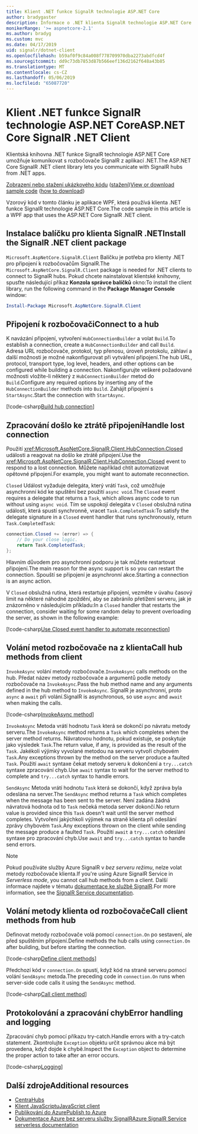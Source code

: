 ```yaml
---
title: Klient .NET funkce SignalR technologie ASP.NET Core
author: bradygaster
description: Informace o .NET klienta SignalR technologie ASP.NET Core
monikerRange: '>= aspnetcore-2.1'
ms.author: bradyg
ms.custom: mvc
ms.date: 04/17/2019
uid: signalr/dotnet-client
ms.openlocfilehash: b59af0f9c84a008f778709970dba2273abdfcd4f
ms.sourcegitcommit: dd9c73db7853d87b566eef136d2162f648a43b85
ms.translationtype: MT
ms.contentlocale: cs-CZ
ms.lasthandoff: 05/06/2019
ms.locfileid: "65087720"
---
```

# <a name="aspnet-core-signalr-net-client"></a><span data-ttu-id="03d73-103">Klient .NET funkce SignalR technologie ASP.NET Core</span><span class="sxs-lookup"><span data-stu-id="03d73-103">ASP.NET Core SignalR .NET Client</span></span>

<span data-ttu-id="03d73-104">Klientská knihovna .NET funkce SignalR technologie ASP.NET Core umožňuje komunikovat s rozbočovače SignalR z aplikací .NET.</span><span class="sxs-lookup"><span data-stu-id="03d73-104">The ASP.NET Core SignalR .NET client library lets you communicate with SignalR hubs from .NET apps.</span></span>

<span data-ttu-id="03d73-105">[Zobrazení nebo stažení ukázkového kódu](https://github.com/aspnet/AspNetCore.Docs/tree/master/aspnetcore/signalr/dotnet-client/sample) ([stažení](xref:index#how-to-download-a-sample))</span><span class="sxs-lookup"><span data-stu-id="03d73-105">[View or download sample code](https://github.com/aspnet/AspNetCore.Docs/tree/master/aspnetcore/signalr/dotnet-client/sample) ([how to download](xref:index#how-to-download-a-sample))</span></span>

<span data-ttu-id="03d73-106">Vzorový kód v tomto článku je aplikace WPF, která používá klienta .NET funkce SignalR technologie ASP.NET Core.</span><span class="sxs-lookup"><span data-stu-id="03d73-106">The code sample in this article is a WPF app that uses the ASP.NET Core SignalR .NET client.</span></span>

## <a name="install-the-signalr-net-client-package"></a><span data-ttu-id="03d73-107">Instalace balíčku pro klienta SignalR .NET</span><span class="sxs-lookup"><span data-stu-id="03d73-107">Install the SignalR .NET client package</span></span>

<span data-ttu-id="03d73-108">`Microsoft.AspNetCore.SignalR.Client` Balíčku je potřeba pro klienty .NET pro připojení k rozbočovačům SignalR.</span><span class="sxs-lookup"><span data-stu-id="03d73-108">The `Microsoft.AspNetCore.SignalR.Client` package is needed for .NET clients to connect to SignalR hubs.</span></span> <span data-ttu-id="03d73-109">Pokud chcete nainstalovat klientské knihovny, spusťte následující příkaz **Konzola správce balíčků** okno:</span><span class="sxs-lookup"><span data-stu-id="03d73-109">To install the client library, run the following command in the **Package Manager Console** window:</span></span>

```powershell
Install-Package Microsoft.AspNetCore.SignalR.Client
```

## <a name="connect-to-a-hub"></a><span data-ttu-id="03d73-110">Připojení k rozbočovači</span><span class="sxs-lookup"><span data-stu-id="03d73-110">Connect to a hub</span></span>

<span data-ttu-id="03d73-111">K navázání připojení, vytvoření `HubConnectionBuilder` a volat `Build`.</span><span class="sxs-lookup"><span data-stu-id="03d73-111">To establish a connection, create a `HubConnectionBuilder` and call `Build`.</span></span> <span data-ttu-id="03d73-112">Adresa URL rozbočovače, protokol, typ přenosu, úroveň protokolu, záhlaví a další možnosti je možné nakonfigurovat při vytváření připojení.</span><span class="sxs-lookup"><span data-stu-id="03d73-112">The hub URL, protocol, transport type, log level, headers, and other options can be configured while building a connection.</span></span> <span data-ttu-id="03d73-113">Nakonfigurujte veškeré požadované možnosti vložíte-li některý z `HubConnectionBuilder` metod do `Build`.</span><span class="sxs-lookup"><span data-stu-id="03d73-113">Configure any required options by inserting any of the `HubConnectionBuilder` methods into `Build`.</span></span> <span data-ttu-id="03d73-114">Zahájit připojení s `StartAsync`.</span><span class="sxs-lookup"><span data-stu-id="03d73-114">Start the connection with `StartAsync`.</span></span>

[!code-csharp[Build hub connection](dotnet-client/sample/signalrchatclient/MainWindow.xaml.cs?name=snippet_MainWindowClass&highlight=15-17,39)]

## <a name="handle-lost-connection"></a><span data-ttu-id="03d73-115">Zpracování došlo ke ztrátě připojení</span><span class="sxs-lookup"><span data-stu-id="03d73-115">Handle lost connection</span></span>

<span data-ttu-id="03d73-116">Použití <xref:Microsoft.AspNetCore.SignalR.Client.HubConnection.Closed> události a reagovat na došlo ke ztrátě připojení.</span><span class="sxs-lookup"><span data-stu-id="03d73-116">Use the <xref:Microsoft.AspNetCore.SignalR.Client.HubConnection.Closed> event to respond to a lost connection.</span></span> <span data-ttu-id="03d73-117">Můžete například chtít automatizovat opětovné připojení.</span><span class="sxs-lookup"><span data-stu-id="03d73-117">For example, you might want to automate reconnection.</span></span>

<span data-ttu-id="03d73-118">`Closed` Událost vyžaduje delegáta, který vrátí `Task`, což umožňuje asynchronní kód ke spuštění bez použití `async void`.</span><span class="sxs-lookup"><span data-stu-id="03d73-118">The `Closed` event requires a delegate that returns a `Task`, which allows async code to run without using `async void`.</span></span> <span data-ttu-id="03d73-119">Tím se uspokojí delegáta v `Closed` obslužná rutina události, která spustí synchronně, vracet `Task.CompletedTask`:</span><span class="sxs-lookup"><span data-stu-id="03d73-119">To satisfy the delegate signature in a `Closed` event handler that runs synchronously, return `Task.CompletedTask`:</span></span>

```csharp
connection.Closed += (error) => {
    // Do your close logic.
    return Task.CompletedTask;
};
```

<span data-ttu-id="03d73-120">Hlavním důvodem pro asynchronní podporu je tak můžete restartovat připojení.</span><span class="sxs-lookup"><span data-stu-id="03d73-120">The main reason for the async support is so you can restart the connection.</span></span> <span data-ttu-id="03d73-121">Spouští se připojení je asynchronní akce.</span><span class="sxs-lookup"><span data-stu-id="03d73-121">Starting a connection is an async action.</span></span>

<span data-ttu-id="03d73-122">V `Closed` obslužná rutina, která restartuje připojení, vezměte v úvahu časový limit na některé náhodné zpoždění, aby se zabránilo přetížení serveru, jak je znázorněno v následujícím příkladu:</span><span class="sxs-lookup"><span data-stu-id="03d73-122">In a `Closed` handler that restarts the connection, consider waiting for some random delay to prevent overloading the server, as shown in the following example:</span></span>

[!code-csharp[Use Closed event handler to automate reconnection](dotnet-client/sample/signalrchatclient/MainWindow.xaml.cs?name=snippet_ClosedRestart)]

## <a name="call-hub-methods-from-client"></a><span data-ttu-id="03d73-123">Volání metod rozbočovače na z klienta</span><span class="sxs-lookup"><span data-stu-id="03d73-123">Call hub methods from client</span></span>

<span data-ttu-id="03d73-124">`InvokeAsync` volání metody rozbočovače.</span><span class="sxs-lookup"><span data-stu-id="03d73-124">`InvokeAsync` calls methods on the hub.</span></span> <span data-ttu-id="03d73-125">Předat název metody rozbočovače a argumentů podle metody rozbočovače na `InvokeAsync`.</span><span class="sxs-lookup"><span data-stu-id="03d73-125">Pass the hub method name and any arguments defined in the hub method to `InvokeAsync`.</span></span> <span data-ttu-id="03d73-126">SignalR je asynchronní, proto `async` a `await` při volání.</span><span class="sxs-lookup"><span data-stu-id="03d73-126">SignalR is asynchronous, so use `async` and `await` when making the calls.</span></span>

[!code-csharp[InvokeAsync method](dotnet-client/sample/signalrchatclient/MainWindow.xaml.cs?name=snippet_InvokeAsync)]

<span data-ttu-id="03d73-127">`InvokeAsync` Metoda vrátí hodnotu `Task` která se dokončí po návratu metody serveru.</span><span class="sxs-lookup"><span data-stu-id="03d73-127">The `InvokeAsync` method returns a `Task` which completes when the server method returns.</span></span> <span data-ttu-id="03d73-128">Návratovou hodnotu, pokud existuje, se poskytuje jako výsledek `Task`.</span><span class="sxs-lookup"><span data-stu-id="03d73-128">The return value, if any, is provided as the result of the `Task`.</span></span> <span data-ttu-id="03d73-129">Jakékoli výjimky vyvolané metodou na serveru vytvoří chybovém `Task`.</span><span class="sxs-lookup"><span data-stu-id="03d73-129">Any exceptions thrown by the method on the server produce a faulted `Task`.</span></span> <span data-ttu-id="03d73-130">Použití `await` syntaxe čekat metody serveru k dokončení a `try...catch` syntaxe zpracování chyb.</span><span class="sxs-lookup"><span data-stu-id="03d73-130">Use `await` syntax to wait for the server method to complete and `try...catch` syntax to handle errors.</span></span>

<span data-ttu-id="03d73-131">`SendAsync` Metoda vrátí hodnotu `Task` která se dokončí, když zpráva byla odeslána na server.</span><span class="sxs-lookup"><span data-stu-id="03d73-131">The `SendAsync` method returns a `Task` which completes when the message has been sent to the server.</span></span> <span data-ttu-id="03d73-132">Není zadána žádná návratová hodnota od to `Task` nečeká metoda server dokončí.</span><span class="sxs-lookup"><span data-stu-id="03d73-132">No return value is provided since this `Task` doesn't wait until the server method completes.</span></span> <span data-ttu-id="03d73-133">Vytvoření jakýchkoli výjimek na straně klienta při odesílání zprávy chybovém `Task`.</span><span class="sxs-lookup"><span data-stu-id="03d73-133">Any exceptions thrown on the client while sending the message produce a faulted `Task`.</span></span> <span data-ttu-id="03d73-134">Použití `await` a `try...catch` odeslání syntaxe pro zpracování chyb.</span><span class="sxs-lookup"><span data-stu-id="03d73-134">Use `await` and `try...catch` syntax to handle send errors.</span></span>

> [!NOTE]
> <span data-ttu-id="03d73-135">Pokud používáte služby Azure SignalR v *bez serveru režimu*, nelze volat metody rozbočovače klienta.</span><span class="sxs-lookup"><span data-stu-id="03d73-135">If you're using Azure SignalR Service in *Serverless mode*, you cannot call hub methods from a client.</span></span> <span data-ttu-id="03d73-136">Další informace najdete v tématu [dokumentace ke službě SignalR](/azure/azure-signalr/signalr-concept-serverless-development-config).</span><span class="sxs-lookup"><span data-stu-id="03d73-136">For more information, see the [SignalR Service documentation](/azure/azure-signalr/signalr-concept-serverless-development-config).</span></span>

## <a name="call-client-methods-from-hub"></a><span data-ttu-id="03d73-137">Volání metody klienta od rozbočovače</span><span class="sxs-lookup"><span data-stu-id="03d73-137">Call client methods from hub</span></span>

<span data-ttu-id="03d73-138">Definovat metody rozbočovače volá pomocí `connection.On` po sestavení, ale před spuštěním připojení.</span><span class="sxs-lookup"><span data-stu-id="03d73-138">Define methods the hub calls using `connection.On` after building, but before starting the connection.</span></span>

[!code-csharp[Define client methods](dotnet-client/sample/signalrchatclient/MainWindow.xaml.cs?name=snippet_ConnectionOn)]

<span data-ttu-id="03d73-139">Předchozí kód v `connection.On` spustí, když kód na straně serveru pomocí volání `SendAsync` metoda.</span><span class="sxs-lookup"><span data-stu-id="03d73-139">The preceding code in `connection.On` runs when server-side code calls it using the `SendAsync` method.</span></span>

[!code-csharp[Call client method](dotnet-client/sample/signalrchat/hubs/chathub.cs?name=snippet_SendMessage)]

## <a name="error-handling-and-logging"></a><span data-ttu-id="03d73-140">Protokolování a zpracování chyb</span><span class="sxs-lookup"><span data-stu-id="03d73-140">Error handling and logging</span></span>

<span data-ttu-id="03d73-141">Zpracování chyb pomocí příkazu try-catch.</span><span class="sxs-lookup"><span data-stu-id="03d73-141">Handle errors with a try-catch statement.</span></span> <span data-ttu-id="03d73-142">Zkontrolujte `Exception` objektu určit správnou akce má být provedena, když dojde k chybě.</span><span class="sxs-lookup"><span data-stu-id="03d73-142">Inspect the `Exception` object to determine the proper action to take after an error occurs.</span></span>

[!code-csharp[Logging](dotnet-client/sample/signalrchatclient/MainWindow.xaml.cs?name=snippet_ErrorHandling)]

## <a name="additional-resources"></a><span data-ttu-id="03d73-143">Další zdroje</span><span class="sxs-lookup"><span data-stu-id="03d73-143">Additional resources</span></span>

* [<span data-ttu-id="03d73-144">Centra</span><span class="sxs-lookup"><span data-stu-id="03d73-144">Hubs</span></span>](xref:signalr/hubs)
* [<span data-ttu-id="03d73-145">Klient JavaScriptu</span><span class="sxs-lookup"><span data-stu-id="03d73-145">JavaScript client</span></span>](xref:signalr/javascript-client)
* [<span data-ttu-id="03d73-146">Publikování do Azure</span><span class="sxs-lookup"><span data-stu-id="03d73-146">Publish to Azure</span></span>](xref:signalr/publish-to-azure-web-app)
* [<span data-ttu-id="03d73-147">Dokumentace Azure bez serveru služby SignalR</span><span class="sxs-lookup"><span data-stu-id="03d73-147">Azure SignalR Service serverless documentation</span></span>](/azure/azure-signalr/signalr-concept-serverless-development-config)
